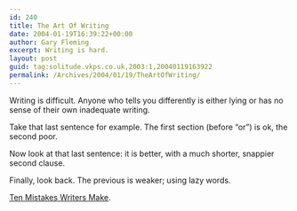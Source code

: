 ```yaml
---
id: 240
title: The Art Of Writing
date: 2004-01-19T16:39:22+00:00
author: Gary Fleming
excerpt: Writing is hard.
layout: post
guid: tag:solitude.vkps.co.uk,2003:1,20040119163922
permalink: /Archives/2004/01/19/TheArtOfWriting/
---
```

Writing is difficult. Anyone who tells you differently is either lying or has no sense of their own inadequate writing.

Take that last sentence for example. The first section (before &#8220;or&#8221;) is ok, the second poor.

Now look at that last sentence: it is better, with a much shorter, snappier second clause.

Finally, look back. The previous is weaker; using lazy words.

[Ten Mistakes Writers Make](http://www.holtuncensored.com/ten_mistakes.html).